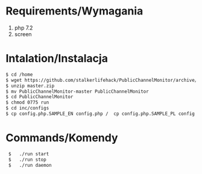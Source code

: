 # Requirements/Wymagania
 1. php 7.2
 2. screen

 # Intalation/Instalacja
```sh
$ cd /home
$ wget https://github.com/stalkerlifehack/PublicChannelMonitor/archive/master.zip
$ unzip master.zip
$ mv PublicChannelMonitor-master PublicChannelMonitor
$ cd PublicChannelMonitor
$ chmod 0775 run 
$ cd inc/configs
$ cp config.php.SAMPLE_EN config.php /  cp config.php.SAMPLE_PL config.php
```

# Commands/Komendy
```sh
 $   ./run start
 $   ./run stop
 $   ./run daemon
 ```
